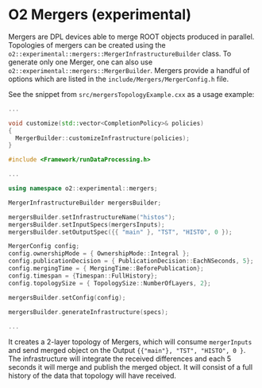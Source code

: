 <!-- doxy
\page refUtilitiesMergers Mergers
/doxy -->

# O2 Mergers (experimental)

Mergers are DPL devices able to merge ROOT objects produced in parallel. Topologies of mergers can be created using the
`o2::experimental::mergers::MergerInfrastructureBuilder` class. To generate only one Merger, one can also use `o2::experimental::mergers::MergerBuilder`.
Mergers provide a handful of options which are listed in the `include/Mergers/MergerConfig.h` file.

See the snippet from `src/mergersTopologyExample.cxx` as a usage example:
```cpp
...

void customize(std::vector<CompletionPolicy>& policies)
{
  MergerBuilder::customizeInfrastructure(policies);
}

#include <Framework/runDataProcessing.h>

...

using namespace o2::experimental::mergers;

MergerInfrastructureBuilder mergersBuilder;

mergersBuilder.setInfrastructureName("histos");
mergersBuilder.setInputSpecs(mergersInputs);
mergersBuilder.setOutputSpec({{ "main" }, "TST", "HISTO", 0 });

MergerConfig config;
config.ownershipMode = { OwnershipMode::Integral };
config.publicationDecision = { PublicationDecision::EachNSeconds, 5};
config.mergingTime = { MergingTime::BeforePublication};
config.timespan = {Timespan::FullHistory};
config.topologySize = { TopologySize::NumberOfLayers, 2};

mergersBuilder.setConfig(config);

mergersBuilder.generateInfrastructure(specs); 
    
...
```

It creates a 2-layer topology of Mergers, which will consume `mergerInputs` and send merged object on the Output 
`{{"main"}, "TST", "HISTO", 0 }`. The infrastructure will integrate the received differences and each 5 seconds it will
 merge and publish the merged object. It will consist of a full history of the data that topology will have received.